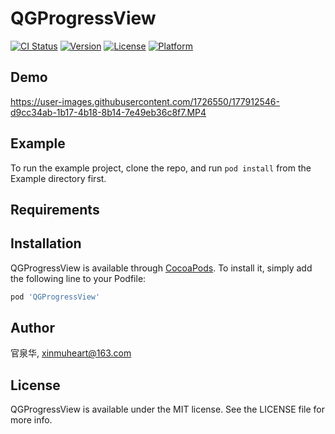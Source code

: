 # QGProgressView

[![CI Status](https://img.shields.io/travis/官泉华/QGProgressView.svg?style=flat)](https://travis-ci.org/官泉华/QGProgressView)
[![Version](https://img.shields.io/cocoapods/v/QGProgressView.svg?style=flat)](https://cocoapods.org/pods/QGProgressView)
[![License](https://img.shields.io/cocoapods/l/QGProgressView.svg?style=flat)](https://cocoapods.org/pods/QGProgressView)
[![Platform](https://img.shields.io/cocoapods/p/QGProgressView.svg?style=flat)](https://cocoapods.org/pods/QGProgressView)

## Demo

https://user-images.githubusercontent.com/1726550/177912546-d9cc34ab-1b17-4b18-8b14-7e49eb36c8f7.MP4

## Example

To run the example project, clone the repo, and run `pod install` from the Example directory first.

## Requirements

## Installation

QGProgressView is available through [CocoaPods](https://cocoapods.org). To install
it, simply add the following line to your Podfile:

```ruby
pod 'QGProgressView'
```

## Author

官泉华, xinmuheart@163.com

## License

QGProgressView is available under the MIT license. See the LICENSE file for more info.
